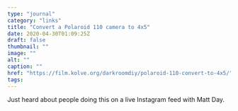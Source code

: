 ```yaml
---
type: "journal"
category: "links"
title: "Convert a Polaroid 110 camera to 4x5"
date: 2020-04-30T01:09:25Z
draft: false
thumbnail: ""
image: ""
alt: ""
caption: ""
href: "https://film.kolve.org/darkroomdiy/polaroid-110-convert-to-4x5/"
tags:
---
```


Just heard about people doing this on a live Instagram feed with Matt Day.
